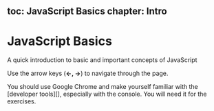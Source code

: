 toc: JavaScript Basics
chapter: Intro
---
# JavaScript Basics

A quick introduction to basic and important concepts of JavaScript

Use the arrow keys (**&larr;, &rarr;**) to navigate through the page.

You should use Google Chrome and make yourself
familiar with the [developer tools][], especially with the console.
You will need it for the exercises.

<script type="text" data-type="text" data-markdown>

[developer tools]:  https://developers.google.com/chrome-developer-tools/docs/javascript-debugging
